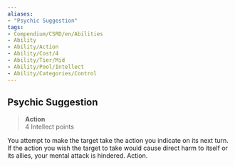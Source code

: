 ```yaml
---
aliases:
- "Psychic Suggestion"
tags:
- Compendium/CSRD/en/Abilities
- Ability
- Ability/Action
- Ability/Cost/4
- Ability/Tier/Mid
- Ability/Pool/Intellect
- Ability/Categories/Control
---
```


  
## Psychic Suggestion  
>**Action**  
>4 Intellect points
  
You attempt to make the target take the action you indicate on its next turn. If the action you wish the target to take would cause direct harm to itself or its allies, your mental attack is hindered. Action.